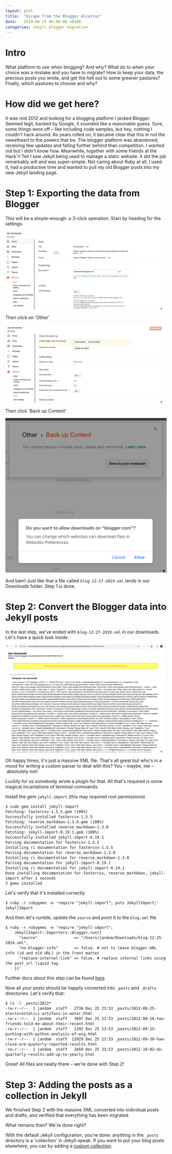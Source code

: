 ```yaml
---
layout: post
title:  "Escape from the Blogger Alcatraz"
date:   2019-08-25 00:00:00 +0100
categories: jekyll blogger migration
---
```


# Intro

What platform to use when blogging? And why?
What do to when your choice was a mistake and you have to migrate?
How to keep your data, the precious posts you wrote, and get the hell out to some greener pastures?
Finally, which pastures to choose and why?

# How did we get here?

It was mid 2012 and looking for a blogging platform I picked Blogger.
Seemed legit, backed by Google, it sounded like a reasonable guess.
Sure, some things were off – like including code samples, but hey, nothing I couldn't hack around.
As years rolled on, it became clear that this in not the sweetheart to the powers that be.
The blogger platform was abandoned, receiving few updates and falling further behind than competition.
I wanted out but I didn't know how.
Meanwhile, together with some friends at the Hack'n'Tell I saw Jekyll being used to manage a static website.
It did the job remarkably will and was super-simple.
Not caring about Ruby at all, I used it, had a productive time and wanted to pull my old Blogger posts into my new Jekyll landing page.

# Step 1: Exporting the data from Blogger

This will be a simple-enough: a 3-click operation. Start by heading for the settings

![Navigate to settings](/docs/images/posts/2019-12-27-escape-from-the-blogger-alcatraz/blogger-settings-basic.png)

Then click on 'Other'

![Navigate to 'other' settings](/docs/images/posts/2019-12-27-escape-from-the-blogger-alcatraz/blogger-settings-other.png)

Then click 'Back up Content'

![Click on the backup button, and confirm in the backup modal](/docs/images/posts/2019-12-27-escape-from-the-blogger-alcatraz/blogger-backup-modal.png)

And bam! Just like that a file called `blog-12-27-2019.xml` lands in our Downloads folder. Step 1 is done.

# Step 2: Convert the Blogger data into Jekyll posts

In the last step, we've ended with `blog-12-27-2019.xml` in our downloads. Let's have a quick look inside.

![Example contents of the backup file](/docs/images/posts/2019-12-27-escape-from-the-blogger-alcatraz/blogger-backup-xml.png)

Oh happy times, it's just a massive XML file.
That's all great but who's in a mood for writing a custom parser to deal with this?
You – maybe, me – absolutely not!

Luckily for us somebody wrote a plugin for that.
All that's required is some magical incantations of terminal commands.

Install the gem `jekyll-import` (this may required root permissions)

```
$ sudo gem install jekyll-import
Fetching: fastercsv-1.5.5.gem (100%)
Successfully installed fastercsv-1.5.5
Fetching: reverse_markdown-1.3.0.gem (100%)
Successfully installed reverse_markdown-1.3.0
Fetching: jekyll-import-0.19.1.gem (100%)
Successfully installed jekyll-import-0.19.1
Parsing documentation for fastercsv-1.5.5
Installing ri documentation for fastercsv-1.5.5
Parsing documentation for reverse_markdown-1.3.0
Installing ri documentation for reverse_markdown-1.3.0
Parsing documentation for jekyll-import-0.19.1
Installing ri documentation for jekyll-import-0.19.1
Done installing documentation for fastercsv, reverse_markdown, jekyll-import after 1 seconds
3 gems installed
```

Let's verify that it's installed correctly

```
$ ruby -r rubygems -e 'require "jekyll-import"; puts JekyllImport;'
JekyllImport
```

And then let's rumble, update the `source` and point it to the `blog.xml` file

```
$ ruby -r rubygems -e 'require "jekyll-import";
    JekyllImport::Importers::Blogger.run({
      "source"                => "/Users/jandom/Downloads/blog-12-25-2019.xml",
      "no-blogger-info"       => false, # not to leave blogger-URL info (id and old URL) in the front matter
      "replace-internal-link" => false, # replace internal links using the post_url liquid tag.
    })'
```

Further docs about this step can be found [here](https://import.jekyllrb.com/docs/blogger/)

Now all your posts should be happily converted into `_posts` and `_drafts` directories. Let's verify that:

```
$ ls -l _posts/2012*
-rw-r--r--  1 jandom  staff   2730 Dec 25 23:53 _posts/2012-08-25-electorostatics-artifacs-in-water.html
-rw-r--r--  1 jandom  staff   3697 Dec 25 23:53 _posts/2012-08-26-two-friends-told-me-about-their-recent.html
-rw-r--r--  1 jandom  staff   1292 Dec 25 23:53 _posts/2012-09-25-pushing-with-python-analysis-of-wig.html
-rw-r--r--  1 jandom  staff  13929 Dec 25 23:53 _posts/2012-09-30-how-close-are-quaterly-reported-results.html
-rw-r--r--  1 jandom  staff   1650 Dec 25 23:53 _posts/2012-10-02-do-quarterly-results-add-up-to-yearly.html
```

Great! All files are neatly there – we're done with Step 2!

# Step 3: Adding the posts as a collection in Jekyll

We finished Step 2 with the massive XML converted into individual posts and drafts, and verified that everything has been migrated.

What remains then? We're done right?

With the default Jekyll configuration, you're done: anything in the `_posts` directory is a 'collection' in Jekyll-speak.
If you want to put your blog posts elsewhere, you can by adding a [custom collection](https://jekyllrb.com/docs/collections/). 
